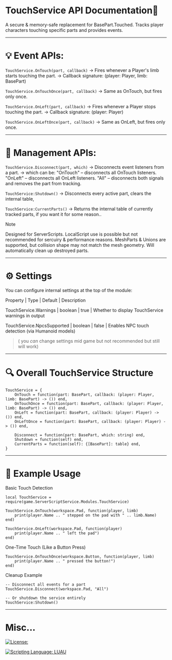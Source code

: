 # TouchService API Documentation📕
A secure & memory-safe replacement for BasePart.Touched. 
Tracks player characters touching specific parts and provides events.
    
---
# 💡 Event APIs:

`TouchService.OnTouch(part, callback)`
  → Fires whenever a Player's limb starts touching the part.
  → Callback signature: (player: Player, limb: BasePart)

`TouchService.OnTouchOnce(part, callback)`
  → Same as OnTouch, but fires only once.

`TouchService.OnLeft(part, callback)`
  → Fires whenever a Player stops touching the part.
  → Callback signature: (player: Player)

`TouchService.OnLeftOnce(part, callback)`
  → Same as OnLeft, but fires only once.
  
---
# 🔧 Management APIs:

`TouchService.Disconnect(part, which)`
  → Disconnects event listeners from a part.
  → which can be:
"OnTouch" – disconnects all OnTouch listeners.
"OnLeft"  – disconnects all OnLeft listeners.
"All"     – disconnects both signals and removes the part from tracking.

`TouchService:Shutdown()`
  → Disconnects every active part, clears the internal table,

`TouchService:CurrentParts()`
  → Returns the internal table of currently tracked parts, if you want it for some reason..
  
  
>[!Note]
>Designed for ServerScripts. LocalScript use is possible but not recommended for sercuiry & performance reasons.
>MeshParts & Unions are supported, but collision shape may not match the mesh geometry.
>Will automatically clean up destroyed parts.

---
# ⚙️ Settings
You can configure internal settings at the top of the module:

Property | Type | Default | Description

TouchService.Warnings | boolean | true | Whether to display TouchService warnings in output

TouchService.NpcsSupported | boolean | false | Enables NPC touch detection (via Humanoid models)

>( you *can* change settings mid game but not recommended but still will work)

---
# 🔍 Overall TouchService Structure

```Luau
TouchService = {
	OnTouch = function(part: BasePart, callback: (player: Player, limb: BasePart) -> ()) end,
	OnTouchOnce = function(part: BasePart, callback: (player: Player, limb: BasePart) -> ()) end,
	OnLeft = function(part: BasePart, callback: (player: Player) -> ()) end,
	OnLeftOnce = function(part: BasePart, callback: (player: Player) -> ()) end,

	Disconnect = function(part: BasePart, which: string) end,
	Shutdown = function(self) end,
	CurrentParts = function(self): {[BasePart]: table} end,
}
```

---
# 📝 Example Usage

Basic Touch Detection
```Luau
local TouchService = require(game.ServerScriptService.Modules.TouchService)

TouchService.OnTouch(workspace.Pad, function(player, limb)
	print(player.Name .. " stepped on the pad with " .. limb.Name)
end)

TouchService.OnLeft(workspace.Pad, function(player)
	print(player.Name .. " left the pad")
end)
```
One-Time Touch (Like a Button Press)
```Luau
TouchService.OnTouchOnce(workspace.Button, function(player, limb)
	print(player.Name .. " pressed the button!")
end)
```
Cleanup Example
```Luau
-- Disconnect all events for a part
TouchService.Disconnect(workspace.Pad, "All")

-- Or shutdown the service entirely
TouchService:Shutdown()
```

---
# Misc...
[![License: ](https://img.shields.io/badge/License%3A-MIT-green?style=plastic)](https://github.com/not-mentally-stable/TouchService/blob/main/LICENSE)

[![Scripting Language: LUAU](https://img.shields.io/badge/Scripting%20Language%3A-LUAU-blue?style=plastic)](https://github.com/luau-lang/luau)
